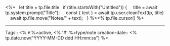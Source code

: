 <%*
  let title = tp.file.title
  if (title.startsWith("Untitled")) {
    title = await tp.system.prompt("Title");
    const { text } = await tp.user.cleanText(tp, title)
    await tp.file.move("Notes/" + text);
  }
%><% tp.file.cursor() %>








- - - 
Tags:: <% `#` %>active, <% '#' %>type/note
creation-date:: <% tp.date.now("YYYY-MM-DD ddd HH:mm:ss") %>


